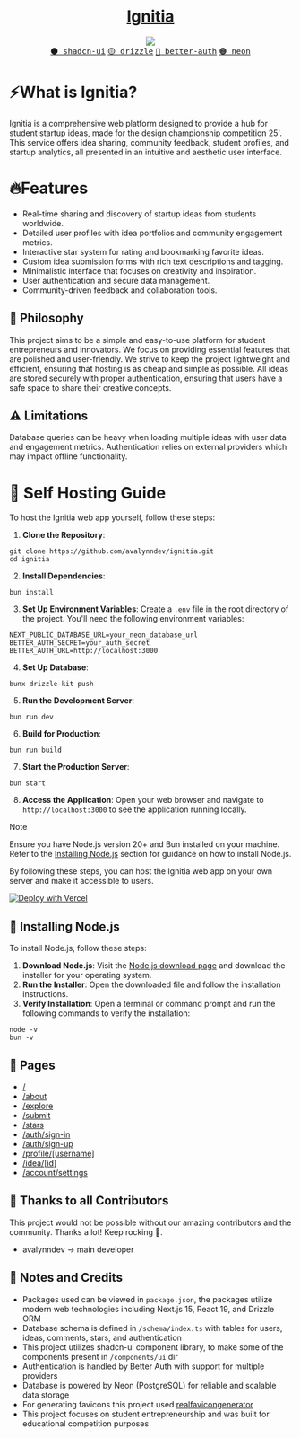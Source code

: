 <center> <h1 align="center"><a href="https://ignitia-website.vercel.app/"> Ignitia</a> </h1></center>
<p align="center">
<img src="https://skillicons.dev/icons?i=react,nextjs,tailwind,ts" />
<br/>
<a href=""><kbd>⚫️ shadcn-ui</kbd></a> <a href=""><kbd>🟡 drizzle</kbd></a> <a href=""><kbd>🔵 better-auth</kbd></a> <a href=""><kbd>🟠 neon</kbd></a>
</p>


# ⚡What is Ignitia?

Ignitia is a comprehensive web platform designed to provide a hub for student startup ideas, made for the design championship competition 25'.
This service offers idea sharing, community feedback, student profiles, and startup analytics, all presented in an intuitive and aesthetic user interface.

# 🔥Features

- Real-time sharing and discovery of startup ideas from students worldwide.
- Detailed user profiles with idea portfolios and community engagement metrics.
- Interactive star system for rating and bookmarking favorite ideas.
- Custom idea submission forms with rich text descriptions and tagging.
- Minimalistic interface that focuses on creativity and inspiration.
- User authentication and secure data management.
- Community-driven feedback and collaboration tools.

## 🍄 Philosophy

This project aims to be a simple and easy-to-use platform for student entrepreneurs and innovators. We focus on providing essential features that are polished and user-friendly.
We strive to keep the project lightweight and efficient, ensuring that hosting is as cheap and simple as possible.
All ideas are stored securely with proper authentication, ensuring that users have a safe space to share their creative concepts.

## ⚠️ Limitations

Database queries can be heavy when loading multiple ideas with user data and engagement metrics.
Authentication relies on external providers which may impact offline functionality.

# 🧬 Self Hosting Guide

To host the Ignitia web app yourself, follow these steps:

1. **Clone the Repository**:

```
git clone https://github.com/avalynndev/ignitia.git
cd ignitia
```

2. **Install Dependencies**:

```
bun install
```

3. **Set Up Environment Variables**:
   Create a `.env` file in the root directory of the project. You'll need the following environment variables:

```
NEXT_PUBLIC_DATABASE_URL=your_neon_database_url
BETTER_AUTH_SECRET=your_auth_secret
BETTER_AUTH_URL=http://localhost:3000
```

4. **Set Up Database**:

```
bunx drizzle-kit push
```

5. **Run the Development Server**:

```
bun run dev
```

6. **Build for Production**:

```
bun run build
```

7. **Start the Production Server**:

```
bun start
```

8. **Access the Application**:
   Open your web browser and navigate to `http://localhost:3000` to see the application running locally.

> [!NOTE]
> Ensure you have Node.js version 20+ and Bun installed on your machine. Refer to the [Installing Node.js](#installing-nodejs) section for guidance on how to install Node.js.

By following these steps, you can host the Ignitia web app on your own server and make it accessible to users.

[![Deploy with Vercel](https://vercel.com/button)](https://vercel.com/new/clone?repository-url=https%3A%2F%2Fgithub.com%2Favalynndev%2Fignitia)

## 🥔 Installing Node.js

To install Node.js, follow these steps:

1. **Download Node.js**: Visit the [Node.js download page](https://nodejs.org/) and download the installer for your operating system.
2. **Run the Installer**: Open the downloaded file and follow the installation instructions.
3. **Verify Installation**: Open a terminal or command prompt and run the following commands to verify the installation:

```
node -v
bun -v
```

## 📄 Pages

- [/](https://ignitia-website.vercel.app/)
- [/about](https://ignitia-website.vercel.app/about)
- [/explore](https://ignitia-website.vercel.app/explore)
- [/submit](https://ignitia-website.vercel.app/submit)
- [/stars](https://ignitia-website.vercel.app/stars)
- [/auth/sign-in](https://ignitia-website.vercel.app/auth/sign-in)
- [/auth/sign-up](https://ignitia-website.vercel.app/auth/sign-up)
- [/profile/[username]](https://ignitia-website.vercel.app/profile)
- [/idea/[id]](https://ignitia-website.vercel.app/idea)
- [/account/settings](https://ignitia-website.vercel.app/account/settings)

## 🤝 Thanks to all Contributors

This project would not be possible without our amazing contributors and the community. Thanks a lot! Keep rocking 🍻.

- avalynndev -> main developer

## 📝 Notes and Credits

- Packages used can be viewed in `package.json`, the packages utilize modern web technologies including Next.js 15, React 19, and Drizzle ORM
- Database schema is defined in `/schema/index.ts` with tables for users, ideas, comments, stars, and authentication
- This project utilizes shadcn-ui component library, to make some of the components present in `/components/ui` dir
- Authentication is handled by Better Auth with support for multiple providers
- Database is powered by Neon (PostgreSQL) for reliable and scalable data storage
- For generating favicons this project used [realfavicongenerator](https://realfavicongenerator.net/)
- This project focuses on student entrepreneurship and was built for educational competition purposes
